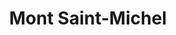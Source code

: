 ---
created-date: 06/03/2021
title: Mont Saint-Michel
description: Est-il normand ou breton ?! Ce lieu touristique et patrimoine français, est évidemment à faire.
lat: 48.635974772202175
lon: -1.5114060044288637
address: L'Abbaye, 50170 Le Mont-Saint-Michel
website: https://www.ot-montsaintmichel.com
tags: touristique vue vue-mer
image: images/mont-saint-michel.jpg
---